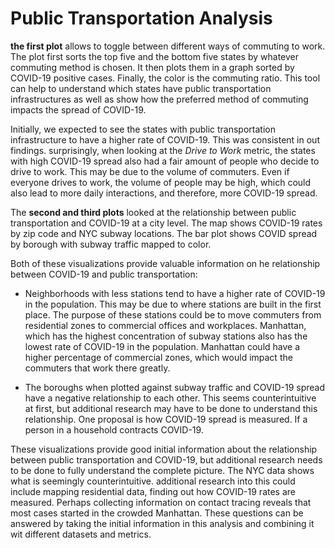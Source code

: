 # Public Transportation Analysis
**the first plot** allows to toggle between different ways of commuting to work.
The plot first sorts the top five and the bottom five states by whatever commuting method is chosen. It then plots them in a graph sorted by COVID-19
positive cases. Finally, the color is the commuting ratio. This tool can help to
understand which states have public transportation infrastructures as well as
show how the preferred method of commuting impacts the spread of COVID-19.

Initially, we expected to see the states with public transportation infrastructure to have a higher rate of COVID-19. This was consistent in out findings. surprisingly, when looking at the *Drive to Work* metric, the states with high COVID-19 spread also had a fair amount of people who decide to drive to work. This may be due to the volume of commuters. Even if everyone drives to work, the volume of people may be high, which could also lead to more daily interactions, and therefore, more COVID-19 spread.

The **second and third plots** looked at the relationship between public transportation and COVID-19 at a city level. The map shows COVID-19 rates by zip code and NYC subway locations. The bar plot shows COVID spread by borough with subway traffic mapped to color.

Both of these visualizations provide valuable information on he relationship between COVID-19 and public transportation:

- Neighborhoods with less stations tend to have a higher rate of COVID-19 in the population. This may be due to where stations are built in the first place. The purpose of these stations could be to move commuters from residential zones to commercial offices and workplaces. Manhattan, which has the highest concentration of subway stations also has the lowest rate of COVID-19 in the population. Manhattan could have a higher percentage of commercial zones, which would impact the commuters that work there greatly.

- The boroughs when plotted against subway traffic and COVID-19 spread have a negative relationship to each other. This seems counterintuitive at first, but additional research may have to be done to understand this relationship. One proposal is how COVID-19 spread is measured. If a person in a household contracts COVID-19.

These visualizations provide good initial information about the relationship between public transportation and COVID-19, but additional research needs to be done to fully understand the complete picture. The NYC data shows what is seemingly counterintuitive. additional research into this could include mapping residential data, finding out how COVID-19 rates are measured. Perhaps collecting information on contact tracing reveals that most cases started in the crowded Manhattan. These questions can be answered by taking the initial information in this analysis and combining it wit different datasets and metrics.
